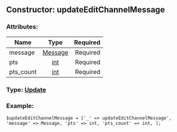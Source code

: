 ## Constructor: updateEditChannelMessage  

### Attributes:

| Name     |    Type       | Required |
|----------|:-------------:|---------:|
|message|[Message](../types/Message.md) | Required|
|pts|[int](../types/int.md) | Required|
|pts\_count|[int](../types/int.md) | Required|


### Type: [Update](../types/Update.md)

### Example:


```
$updateEditChannelMessage = ['_' => updateEditChannelMessage', 'message' => Message, 'pts' => int, 'pts_count' => int, ];
```